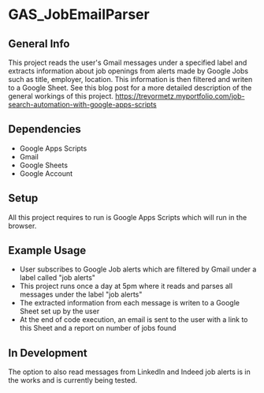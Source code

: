 # GAS_JobEmailParser 

## General Info 
This project reads the user's Gmail messages under a specified label and extracts information about job openings from alerts made by Google Jobs such as title, employer, location. This information is then filtered and writen to a Google Sheet. See this blog post for a more detailed description of the general workings of this project. https://trevormetz.myportfolio.com/job-search-automation-with-google-apps-scripts

## Dependencies 
* Google Apps Scripts 
* Gmail 
* Google Sheets
* Google Account  

## Setup 
All this project requires to run is Google Apps Scripts which will run in the browser.  

## Example Usage 
* User subscribes to Google Job alerts which are filtered by Gmail under a label called "job alerts"
* This project runs once a day at 5pm where it reads and parses all messages under the label "job alerts" 
* The extracted information from each message is writen to a Google Sheet set up by the user 
* At the end of code execution, an email is sent to the user with a link to this Sheet and a report on number of jobs found 

## In Development 
The option to also read messages from LinkedIn and Indeed job alerts is in the works and is currently being tested. 



